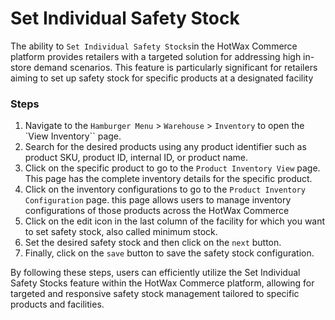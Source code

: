 # Set Individual Safety Stock

The ability to `Set Individual Safety Stocks`in the HotWax Commerce platform provides retailers with a targeted solution for addressing high in-store demand scenarios. This feature is particularly significant for retailers aiming to set up safety stock for specific products at a designated facility

### Steps

1. Navigate to the `Hamburger Menu` > `Warehouse` > `Inventory` to open the \`View Inventory\`\` page.
2. Search for the desired products using any product identifier such as product SKU, product ID, internal ID, or product name.
3. Click on the specific product to go to the `Product Inventory View` page. This page has the complete inventory details for the specific product.
4. Click on the inventory configurations to go to the `Product Inventory Configuration` page. this page allows users to manage inventory configurations of those products across the HotWax Commerce
5. Click on the edit icon in the last column of the facility for which you want to set safety stock, also called minimum stock.
6. Set the desired safety stock and then click on the `next` button.
7. Finally, click on the `save` button to save the safety stock configuration.

By following these steps, users can efficiently utilize the Set Individual Safety Stocks feature within the HotWax Commerce platform, allowing for targeted and responsive safety stock management tailored to specific products and facilities.
